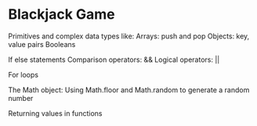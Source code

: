 # Blackjack Game

Primitives and complex data types like:
Arrays: push and pop
Objects: key, value pairs
Booleans

If else statements
Comparison operators: &&
Logical operators: ||

For loops

The Math object:
Using Math.floor and Math.random to generate a random number

Returning values in functions
